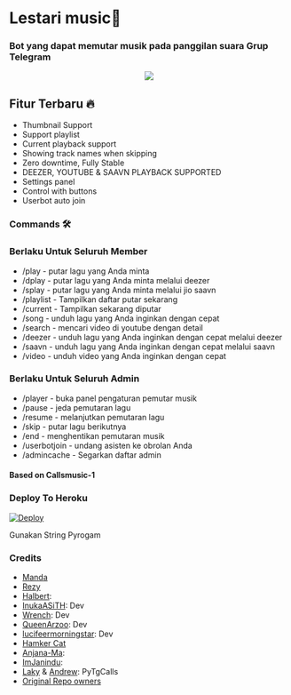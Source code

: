 <h1 align="centre"> Lestari music🎵</h1>

### Bot yang dapat memutar musik pada panggilan suara Grup Telegram



<p align="center">
  <img src="https://telegra.ph/file/8cda224c676a450770b91.jpg">
</p>

<h2> Fitur Terbaru 🔥 </h2>

- Thumbnail Support
- Support playlist
- Current playback support
- Showing track names when skipping
- Zero downtime, Fully Stable
- DEEZER, YOUTUBE & SAAVN PLAYBACK SUPPORTED
- Settings panel
- Control with buttons
- Userbot auto join

### Commands 🛠

### Berlaku Untuk Seluruh Member

- /play <nama lagu> - putar lagu yang Anda minta
- /dplay <nama lagu> - putar lagu yang Anda minta melalui deezer
- /splay <nama lagu> - putar lagu yang Anda minta melalui jio saavn
- /playlist - Tampilkan daftar putar sekarang
- /current - Tampilkan sekarang diputar
- /song <nama lagu> - unduh lagu yang Anda inginkan dengan cepat
- /search <query> - mencari video di youtube dengan detail
- /deezer <nama lagu> - unduh lagu yang Anda inginkan dengan cepat melalui deezer
- /saavn <nama lagu> - unduh lagu yang Anda inginkan dengan cepat melalui saavn
- /video <nama lagu> - unduh video yang Anda inginkan dengan cepat


### Berlaku Untuk Seluruh Admin
- /player - buka panel pengaturan pemutar musik
- /pause - jeda pemutaran lagu
- /resume - melanjutkan pemutaran lagu
- /skip - putar lagu berikutnya
- /end - menghentikan pemutaran musik
- /userbotjoin - undang asisten ke obrolan Anda
- /admincache - Segarkan daftar admin


#### Based on Callsmusic-1

### Deploy To Heroku</h4>

[![Deploy](https://www.herokucdn.com/deploy/button.svg)](https://heroku.com/deploy?template=https://github.com/Aliamanda11/HalbertMusic)

Gunakan String Pyrogam

### Credits
- [Manda](https://t.me/github.com/Aliamanda11)
- [Rezy](https://t.me/ItsmeAlsya)
- [Halbert](https://github.com/HalbertKun):
- [InukaASiTH](https://github.com/InukaAsith): Dev
- [Wrench](https://github.com/EverythingSuckz/): Dev
- [QueenArzoo](https://github.com/QueenArzoo): Dev
- [lucifeermorningstar](https://github.com/lucifeermorningstar): Dev
- [Hamker Cat](https://github.com/thehamkercat/)
- [Anjana-Ma](https://github.com/Anjana-Ma): 
- [ImJanindu](https://github.com/ImJanindu): 
- [Laky](https://github.com/Laky-64) & [Andrew](https://github.com/AndrewLaneX): PyTgCalls
- [Original Repo owners](https://github.com/suprojects/CallsMusic)
